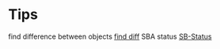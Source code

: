 # Tips

find difference between objects [find diff](FindDiff.md)
SBA status [SB-Status](SBA-Status-dispaly.md)
